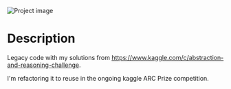 
![Project image](https://github.com/latticetower/kaggle-arc/blob/main/assets/ministry_of_predictors.png)

# Description

Legacy code with my solutions from https://www.kaggle.com/c/abstraction-and-reasoning-challenge. 

I'm refactoring it to reuse in the ongoing kaggle ARC Prize competition.